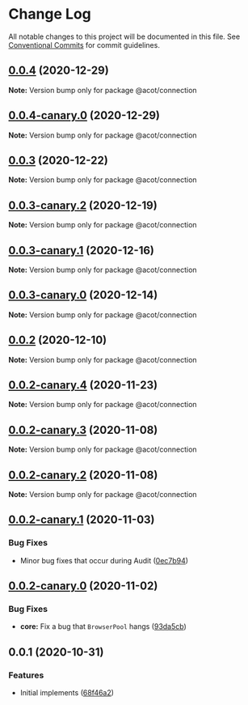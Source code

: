 # Change Log

All notable changes to this project will be documented in this file.
See [Conventional Commits](https://conventionalcommits.org) for commit guidelines.

## [0.0.4](https://github.com/acot-a11y/acot/compare/@acot/connection@0.0.4-canary.0...@acot/connection@0.0.4) (2020-12-29)

**Note:** Version bump only for package @acot/connection

## [0.0.4-canary.0](https://github.com/acot-a11y/acot/compare/@acot/connection@0.0.3...@acot/connection@0.0.4-canary.0) (2020-12-29)

**Note:** Version bump only for package @acot/connection

## [0.0.3](https://github.com/acot-a11y/acot/compare/@acot/connection@0.0.3-canary.2...@acot/connection@0.0.3) (2020-12-22)

**Note:** Version bump only for package @acot/connection

## [0.0.3-canary.2](https://github.com/acot-a11y/acot/compare/@acot/connection@0.0.3-canary.1...@acot/connection@0.0.3-canary.2) (2020-12-19)

**Note:** Version bump only for package @acot/connection

## [0.0.3-canary.1](https://github.com/acot-a11y/acot/compare/@acot/connection@0.0.3-canary.0...@acot/connection@0.0.3-canary.1) (2020-12-16)

**Note:** Version bump only for package @acot/connection

## [0.0.3-canary.0](https://github.com/acot-a11y/acot/compare/@acot/connection@0.0.2...@acot/connection@0.0.3-canary.0) (2020-12-14)

**Note:** Version bump only for package @acot/connection

## [0.0.2](https://github.com/acot-a11y/acot/compare/@acot/connection@0.0.2-canary.4...@acot/connection@0.0.2) (2020-12-10)

**Note:** Version bump only for package @acot/connection

## [0.0.2-canary.4](https://github.com/acot-a11y/acot/compare/@acot/connection@0.0.2-canary.3...@acot/connection@0.0.2-canary.4) (2020-11-23)

**Note:** Version bump only for package @acot/connection

## [0.0.2-canary.3](https://github.com/acot-a11y/acot/compare/@acot/connection@0.0.2-canary.2...@acot/connection@0.0.2-canary.3) (2020-11-08)

**Note:** Version bump only for package @acot/connection

## [0.0.2-canary.2](https://github.com/acot-a11y/acot/compare/@acot/connection@0.0.2-canary.1...@acot/connection@0.0.2-canary.2) (2020-11-08)

**Note:** Version bump only for package @acot/connection

## [0.0.2-canary.1](https://github.com/acot-a11y/acot/compare/@acot/connection@0.0.2-canary.0...@acot/connection@0.0.2-canary.1) (2020-11-03)

### Bug Fixes

- Minor bug fixes that occur during Audit ([0ec7b94](https://github.com/acot-a11y/acot/commit/0ec7b94e8f885cb45aae351d0279033367b8d94c))

## [0.0.2-canary.0](https://github.com/acot-a11y/acot/compare/@acot/connection@0.0.1...@acot/connection@0.0.2-canary.0) (2020-11-02)

### Bug Fixes

- **core:** Fix a bug that `BrowserPool` hangs ([93da5cb](https://github.com/acot-a11y/acot/commit/93da5cbdf28508e4e3cf95983bf710d1675ff3da))

## 0.0.1 (2020-10-31)

### Features

- Initial implements ([68f46a2](https://github.com/acot-a11y/acot/commit/68f46a250de7793795678ece40d23d927ddd075c))
